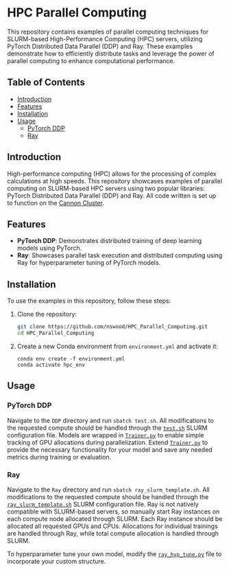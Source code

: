 
# HPC Parallel Computing

This repository contains examples of parallel computing techniques for SLURM-based High-Performance Computing (HPC) servers, utilizing PyTorch Distributed Data Parallel (DDP) and Ray. These examples demonstrate how to efficiently distribute tasks and leverage the power of parallel computing to enhance computational performance.

## Table of Contents
- [Introduction](#introduction)
- [Features](#features)
- [Installation](#installation)
- [Usage](#usage)
  - [PyTorch DDP](#pytorch-ddp)
  - [Ray](#ray)
## Introduction

High-performance computing (HPC) allows for the processing of complex calculations at high speeds. This repository showcases examples of parallel computing on SLURM-based HPC servers using two popular libraries: PyTorch Distributed Data Parallel (DDP) and Ray. All code written is set up to function on the [Cannon Cluster](https://www.rc.fas.harvard.edu).


## Features

- **PyTorch DDP**: Demonstrates distributed training of deep learning models using PyTorch.
- **Ray**: Showcases parallel task execution and distributed computing using Ray for hyperparameter tuning of PyTorch models.

## Installation

To use the examples in this repository, follow these steps:

1. Clone the repository:
   ```bash
   git clone https://github.com/nswood/HPC_Parallel_Computing.git
   cd HPC_Parallel_Computing
   ```
2. Create a new Conda environment from `environment.yml` and activate it:
    ```
    conda env create -f environment.yml
    conda activate hpc_env
    ```

## Usage

### PyTorch DDP
Navigate to the `DDP` directory and run `sbatch test.sh`. All modifications to the requested compute should be handled through the [`test.sh`](./DDP/test.sh) SLURM configuration file. Models are wrapped in [`Trainer.py`](./DDP/Trainer.py) to enable simple tracking of GPU allocations during parallelization. Extend [`Trainer.py`](./DDP/Trainer.py) to provide the necessary functionality for your model and save any needed metrics during training or evaluation.

### Ray
Navigate to the `Ray` directory and run `sbatch ray_slurm_template.sh`. All modifications to the requested compute should be handled through the [`ray_slurm_template.sh`](./Ray/ray_slurm_template.sh) SLURM configuration file. Ray is not natively compatible with SLURM-based servers, so manually start Ray instances on each compute node allocated through SLURM. Each Ray instance should be allocated all requested GPUs and CPUs. Allocations for individual trainings are handled through Ray, while total compute allocation is handled through SLURM.

To hyperparameter tune your own model, modify the [`ray_hyp_tune.py`](./Ray/ray_hyp_tune.py) file to incorporate your custom structure.


